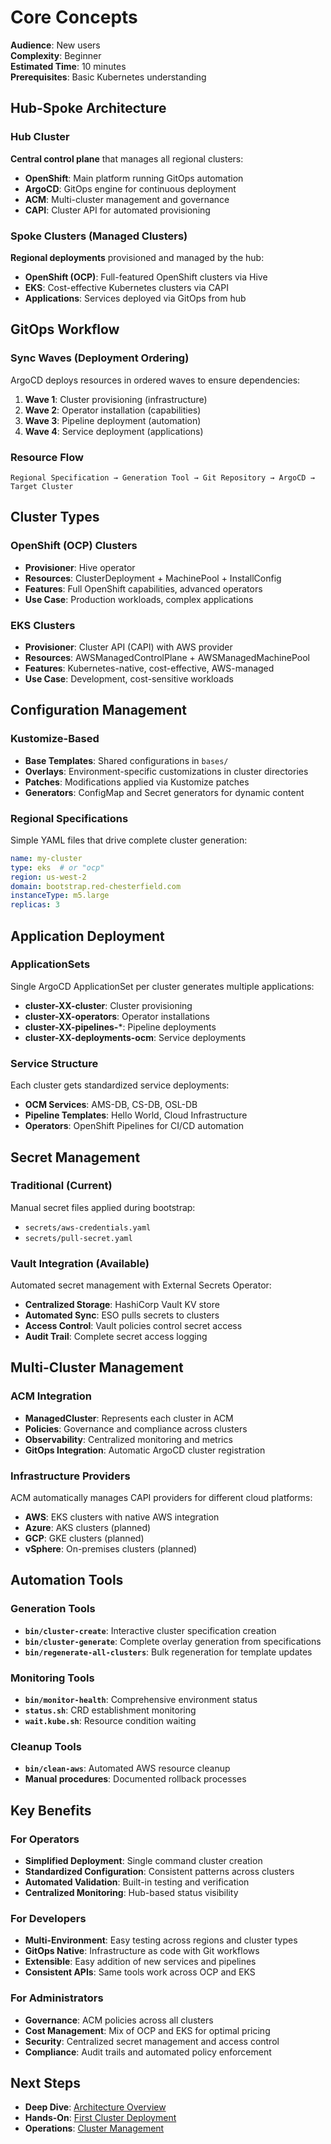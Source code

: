 # Core Concepts

**Audience**: New users  
**Complexity**: Beginner  
**Estimated Time**: 10 minutes  
**Prerequisites**: Basic Kubernetes understanding

## Hub-Spoke Architecture

### Hub Cluster
**Central control plane** that manages all regional clusters:
- **OpenShift**: Main platform running GitOps automation
- **ArgoCD**: GitOps engine for continuous deployment
- **ACM**: Multi-cluster management and governance
- **CAPI**: Cluster API for automated provisioning

### Spoke Clusters (Managed Clusters)
**Regional deployments** provisioned and managed by the hub:
- **OpenShift (OCP)**: Full-featured OpenShift clusters via Hive
- **EKS**: Cost-effective Kubernetes clusters via CAPI
- **Applications**: Services deployed via GitOps from hub

## GitOps Workflow

### Sync Waves (Deployment Ordering)
ArgoCD deploys resources in ordered waves to ensure dependencies:

1. **Wave 1**: Cluster provisioning (infrastructure)
2. **Wave 2**: Operator installation (capabilities) 
3. **Wave 3**: Pipeline deployment (automation)
4. **Wave 4**: Service deployment (applications)

### Resource Flow
```
Regional Specification → Generation Tool → Git Repository → ArgoCD → Target Cluster
```

## Cluster Types

### OpenShift (OCP) Clusters
- **Provisioner**: Hive operator
- **Resources**: ClusterDeployment + MachinePool + InstallConfig
- **Features**: Full OpenShift capabilities, advanced operators
- **Use Case**: Production workloads, complex applications

### EKS Clusters  
- **Provisioner**: Cluster API (CAPI) with AWS provider
- **Resources**: AWSManagedControlPlane + AWSManagedMachinePool
- **Features**: Kubernetes-native, cost-effective, AWS-managed
- **Use Case**: Development, cost-sensitive workloads

## Configuration Management

### Kustomize-Based
- **Base Templates**: Shared configurations in `bases/`
- **Overlays**: Environment-specific customizations in cluster directories
- **Patches**: Modifications applied via Kustomize patches
- **Generators**: ConfigMap and Secret generators for dynamic content

### Regional Specifications
Simple YAML files that drive complete cluster generation:
```yaml
name: my-cluster
type: eks  # or "ocp"
region: us-west-2
domain: bootstrap.red-chesterfield.com
instanceType: m5.large
replicas: 3
```

## Application Deployment

### ApplicationSets
Single ArgoCD ApplicationSet per cluster generates multiple applications:
- **cluster-XX-cluster**: Cluster provisioning
- **cluster-XX-operators**: Operator installations
- **cluster-XX-pipelines-***: Pipeline deployments  
- **cluster-XX-deployments-ocm**: Service deployments

### Service Structure
Each cluster gets standardized service deployments:
- **OCM Services**: AMS-DB, CS-DB, OSL-DB
- **Pipeline Templates**: Hello World, Cloud Infrastructure
- **Operators**: OpenShift Pipelines for CI/CD automation

## Secret Management

### Traditional (Current)
Manual secret files applied during bootstrap:
- `secrets/aws-credentials.yaml` 
- `secrets/pull-secret.yaml`

### Vault Integration (Available)
Automated secret management with External Secrets Operator:
- **Centralized Storage**: HashiCorp Vault KV store
- **Automated Sync**: ESO pulls secrets to clusters
- **Access Control**: Vault policies control secret access
- **Audit Trail**: Complete secret access logging

## Multi-Cluster Management

### ACM Integration
- **ManagedCluster**: Represents each cluster in ACM
- **Policies**: Governance and compliance across clusters
- **Observability**: Centralized monitoring and metrics
- **GitOps Integration**: Automatic ArgoCD cluster registration

### Infrastructure Providers
ACM automatically manages CAPI providers for different cloud platforms:
- **AWS**: EKS clusters with native AWS integration
- **Azure**: AKS clusters (planned)
- **GCP**: GKE clusters (planned)
- **vSphere**: On-premises clusters (planned)

## Automation Tools

### Generation Tools
- **`bin/cluster-create`**: Interactive cluster specification creation
- **`bin/cluster-generate`**: Complete overlay generation from specifications
- **`bin/regenerate-all-clusters`**: Bulk regeneration for template updates

### Monitoring Tools
- **`bin/monitor-health`**: Comprehensive environment status
- **`status.sh`**: CRD establishment monitoring
- **`wait.kube.sh`**: Resource condition waiting

### Cleanup Tools
- **`bin/clean-aws`**: Automated AWS resource cleanup
- **Manual procedures**: Documented rollback processes

## Key Benefits

### For Operators
- **Simplified Deployment**: Single command cluster creation
- **Standardized Configuration**: Consistent patterns across clusters
- **Automated Validation**: Built-in testing and verification
- **Centralized Monitoring**: Hub-based status visibility

### For Developers
- **Multi-Environment**: Easy testing across regions and cluster types
- **GitOps Native**: Infrastructure as code with Git workflows
- **Extensible**: Easy addition of new services and pipelines
- **Consistent APIs**: Same tools work across OCP and EKS

### For Administrators
- **Governance**: ACM policies across all clusters
- **Cost Management**: Mix of OCP and EKS for optimal pricing
- **Security**: Centralized secret management and access control
- **Compliance**: Audit trails and automated policy enforcement

## Next Steps

- **Deep Dive**: [Architecture Overview](../architecture/gitops-flow.md)
- **Hands-On**: [First Cluster Deployment](./first-cluster.md)
- **Operations**: [Cluster Management](../operations/cluster-management.md)